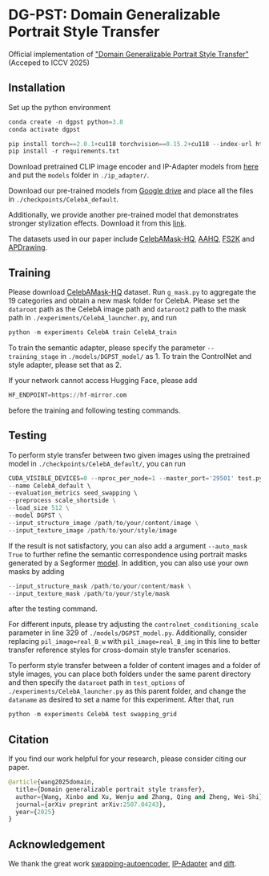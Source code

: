 # DG-PST: Domain Generalizable Portrait Style Transfer
Official implementation of ["Domain Generalizable Portrait Style Transfer"](https://arxiv.org/pdf/2507.04243) (Acceped to ICCV 2025)


## Installation
Set up the python environment
``` python
conda create -n dgpst python=3.8
conda activate dgpst

pip install torch==2.0.1+cu118 torchvision==0.15.2+cu118 --index-url https://download.pytorch.org/whl/cu118
pip install -r requirements.txt
```

Download pretrained CLIP image encoder and IP-Adapter models from [here](https://huggingface.co/h94/IP-Adapter/tree/main) and put the ```models``` folder in ```./ip_adapter/```.

Download our pre-trained models from [Google drive](https://drive.google.com/drive/folders/1Nj_0tKl-Y76cOnl1BsMqlIBYNlW10TDo?usp=drive_link) and place all the files in ```./checkpoints/CelebA_default```.

Additionally, we provide another pre-trained model that demonstrates stronger stylization effects. Download it from this [link](https://drive.google.com/drive/folders/1Bn2Rthorw3noox5FCTykj7td5I5lbYr1?usp=drive_link).

The datasets used in our paper include [CelebAMask-HQ](https://github.com/switchablenorms/CelebAMask-HQ), [AAHQ](https://github.com/onion-liu/aahq-dataset), [FS2K](https://github.com/AiArt-Gao/HIDA) and [APDrawing](https://github.com/yiranran/APDrawingGAN).

## Training

Please download [CelebAMask-HQ](https://github.com/switchablenorms/CelebAMask-HQ) dataset. Run ```g_mask.py``` to aggregate the 19 categories and obtain a new mask folder for CelebA. Please set the ```dataroot``` path as the CelebA image path and ```dataroot2``` path to the mask path in ```./experiments/CelebA_launcher.py```, and run

``` python
python -m experiments CelebA train CelebA_train
```
To train the semantic adapter, please specify the parameter ```--training_stage``` in ```./models/DGPST_model/``` as 1.
To train the ControlNet and style adapter, please set that as 2.


If your network cannot access Hugging Face, please add 
``` python
HF_ENDPOINT=https://hf-mirror.com
```
before the training and following testing commands.

## Testing
To perform style transfer between two given images using the pretrained model in ```./checkpoints/CelebA_default/```, you can run 
``` python
CUDA_VISIBLE_DEVICES=0 --nproc_per_node=1 --master_port='29501' test.py \ 
--name CelebA_default \ 
--evaluation_metrics seed_swapping \ 
--preprocess scale_shortside \
--load_size 512 \
--model DGPST \
--input_structure_image /path/to/your/content/image \
--input_texture_image /path/to/your/style/image
```

If the result is not satisfactory, you can also add a argument ```--auto_mask True``` to further refine the semantic correspondence using portrait masks generated by a Segformer [model](https://huggingface.co/jonathandinu/face-parsing). In addition, you can also use your own masks by adding
``` python
--input_structure_mask /path/to/your/content/mask \
--input_texture_mask /path/to/your/style/mask
```
after the testing command.

For different inputs, please try adjusting the ```controlnet_conditioning_scale``` parameter in line 329 of ```./models/DGPST_model.py```. Additionally, consider replacing ```pil_image=real_B_w``` with ```pil_image=real_B_img``` in this line to better transfer reference styles for ​​cross-domain style transfer​​ scenarios.

To perform style transfer between a folder of content images and a folder of style images, you can place both folders under the same parent directory and then specify the ```dataroot``` path in ```test_options``` of ```./experiments/CelebA_launcher.py``` as this parent folder, and change the ```dataname``` as desired to set a name for this experiment. After that, run

``` python
python -m experiments CelebA test swapping_grid
```

## Citation
If you find our work helpful for your research, please consider citing our paper.
``` python
@article{wang2025domain,
  title={Domain generalizable portrait style transfer},
  author={Wang, Xinbo and Xu, Wenju and Zhang, Qing and Zheng, Wei-Shi},
  journal={arXiv preprint arXiv:2507.04243},
  year={2025}
}
```
## Acknowledgement
We thank the great work [swapping-autoencoder](https://github.com/taesungp/swapping-autoencoder-pytorch), [IP-Adapter](https://github.com/tencent-ailab/IP-Adapter) and [dift](https://github.com/Tsingularity/dift).

